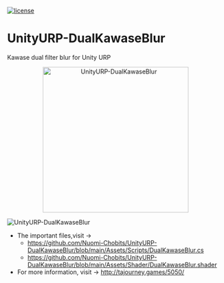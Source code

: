 [![license](http://img.shields.io/badge/license-MIT-blue.svg)](https://github.com/Nuomi-Chobits/Unity-URP-DualKawaseBlur/blob/main/LICENSE)
# UnityURP-DualKawaseBlur
Kawase dual filter blur for Unity URP


<div  align="center"> <img width="339" alt="UnityURP-DualKawaseBlur" src="https://user-images.githubusercontent.com/89976115/150179462-a4e5367d-fa1e-4fcb-b241-f7aa868ca722.png"></div>

![UnityURP-DualKawaseBlur](https://user-images.githubusercontent.com/89976115/150178636-bab4997c-1c3f-4ee0-b78f-9832e7b9fac5.gif)

- The important files,visit ->
  -  https://github.com/Nuomi-Chobits/UnityURP-DualKawaseBlur/blob/main/Assets/Scripts/DualKawaseBlur.cs
  -  https://github.com/Nuomi-Chobits/UnityURP-DualKawaseBlur/blob/main/Assets/Shader/DualKawaseBlur.shader
- For more information, visit -> http://tajourney.games/5050/
  
